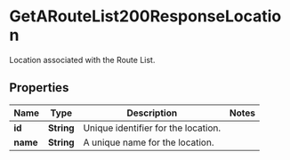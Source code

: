 

# GetARouteList200ResponseLocation

Location associated with the Route List.

## Properties

| Name | Type | Description | Notes |
|------------ | ------------- | ------------- | -------------|
|**id** | **String** | Unique identifier for the location. |  |
|**name** | **String** | A unique name for the location. |  |



